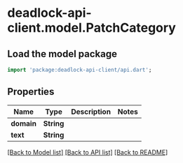 # deadlock-api-client.model.PatchCategory

## Load the model package
```dart
import 'package:deadlock-api-client/api.dart';
```

## Properties
Name | Type | Description | Notes
------------ | ------------- | ------------- | -------------
**domain** | **String** |  | 
**text** | **String** |  | 

[[Back to Model list]](../README.md#documentation-for-models) [[Back to API list]](../README.md#documentation-for-api-endpoints) [[Back to README]](../README.md)


